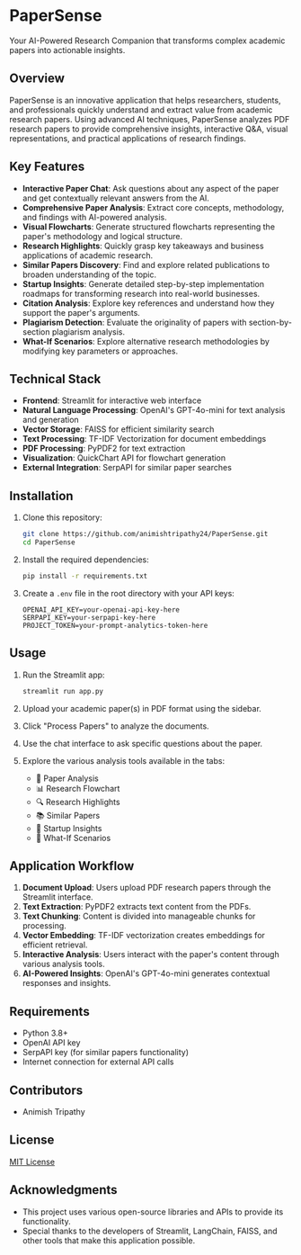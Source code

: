 # PaperSense

Your AI-Powered Research Companion that transforms complex academic papers into actionable insights.

## Overview

PaperSense is an innovative application that helps researchers, students, and professionals quickly understand and extract value from academic research papers. Using advanced AI techniques, PaperSense analyzes PDF research papers to provide comprehensive insights, interactive Q&A, visual representations, and practical applications of research findings.

## Key Features

- **Interactive Paper Chat**: Ask questions about any aspect of the paper and get contextually relevant answers from the AI.
- **Comprehensive Paper Analysis**: Extract core concepts, methodology, and findings with AI-powered analysis.
- **Visual Flowcharts**: Generate structured flowcharts representing the paper's methodology and logical structure.
- **Research Highlights**: Quickly grasp key takeaways and business applications of academic research.
- **Similar Papers Discovery**: Find and explore related publications to broaden understanding of the topic.
- **Startup Insights**: Generate detailed step-by-step implementation roadmaps for transforming research into real-world businesses.
- **Citation Analysis**: Explore key references and understand how they support the paper's arguments.
- **Plagiarism Detection**: Evaluate the originality of papers with section-by-section plagiarism analysis.
- **What-If Scenarios**: Explore alternative research methodologies by modifying key parameters or approaches.

## Technical Stack

- **Frontend**: Streamlit for interactive web interface
- **Natural Language Processing**: OpenAI's GPT-4o-mini for text analysis and generation
- **Vector Storage**: FAISS for efficient similarity search
- **Text Processing**: TF-IDF Vectorization for document embeddings
- **PDF Processing**: PyPDF2 for text extraction
- **Visualization**: QuickChart API for flowchart generation
- **External Integration**: SerpAPI for similar paper searches

## Installation

1. Clone this repository:
   ```bash
   git clone https://github.com/animishtripathy24/PaperSense.git
   cd PaperSense
   ```

2. Install the required dependencies:
   ```bash
   pip install -r requirements.txt
   ```

3. Create a `.env` file in the root directory with your API keys:
   ```
   OPENAI_API_KEY=your-openai-api-key-here
   SERPAPI_KEY=your-serpapi-key-here
   PROJECT_TOKEN=your-prompt-analytics-token-here
   ```

## Usage

1. Run the Streamlit app:
   ```bash
   streamlit run app.py
   ```

2. Upload your academic paper(s) in PDF format using the sidebar.

3. Click "Process Papers" to analyze the documents.

4. Use the chat interface to ask specific questions about the paper.

5. Explore the various analysis tools available in the tabs:
   - 📑 Paper Analysis
   - 📊 Research Flowchart
   - 🔍 Research Highlights
   - 📚 Similar Papers
   - 💼 Startup Insights
   - 🧪 What-If Scenarios

## Application Workflow

1. **Document Upload**: Users upload PDF research papers through the Streamlit interface.
2. **Text Extraction**: PyPDF2 extracts text content from the PDFs.
3. **Text Chunking**: Content is divided into manageable chunks for processing.
4. **Vector Embedding**: TF-IDF vectorization creates embeddings for efficient retrieval.
5. **Interactive Analysis**: Users interact with the paper's content through various analysis tools.
6. **AI-Powered Insights**: OpenAI's GPT-4o-mini generates contextual responses and insights.

## Requirements

- Python 3.8+
- OpenAI API key
- SerpAPI key (for similar papers functionality)
- Internet connection for external API calls

## Contributors

- Animish Tripathy

## License

[MIT License](LICENSE)

## Acknowledgments

- This project uses various open-source libraries and APIs to provide its functionality.
- Special thanks to the developers of Streamlit, LangChain, FAISS, and other tools that make this application possible.
